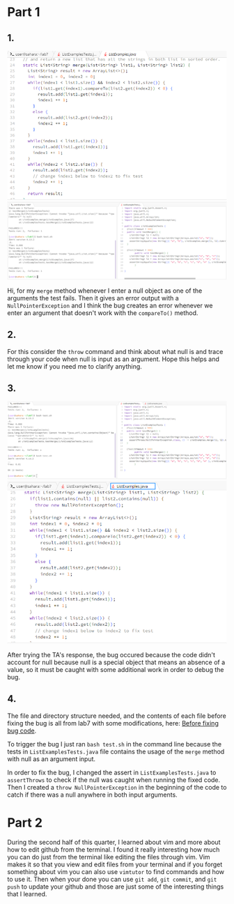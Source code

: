 # Part 1
## 1. 
![Image](aaaProcode.png) 
![Image](aaaProput.png)


Hi, for my `merge` method whenever I enter a null object as one of the arguments the test fails. Then it gives an error output with a `NullPointerException` and I think the bug creates an error whenever we enter an argument that doesn't work with the `compareTo()` method.


## 2. 
For this consider the `throw` command and think about what null is and trace through your code when null is input as an argument. Hope this helps and let me know if you need me to clarify anything. 


## 3. 
![Image](agood.png)
![Image](acode.png)


After trying the TA's response, the bug occured because the code didn't account for null because null is a special object that means an absence of a value, so it must be caught with some additional work in order to debug the bug. 


## 4.


The file and directory structure needed, and the contents of each file before fixing the bug is all from lab7 with some modifications, here: [Before fixing bug code](https://github.com/AnthonyHaoNguyen/lab7.git). 


To trigger the bug I just ran `bash test.sh` in the command line because the tests in `ListExamplesTests.java` file contains the usage of the `merge` method with null as an argument input.


In order to fix the bug, I changed the assert in `ListExamplesTests.java` to `assertThrows` to check if the null was caught when running the fixed code. Then I created a `throw NullPointerException` in the beginning of the code to catch if there was a null anywhere in both input arguments.


# Part 2


During the second half of this quarter, I learned about vim and more about how to edit github from the terminal. I found it really interesting how much you can do just from the terminal like editing the files through vim. Vim makes it so that you view and edit files from your terminal and if you forget something about vim you can also use `vimtutor` to find commands and how to use it. Then when your done you can use `git add`, `git commit`, and `git push` to update your github and those are just some of the interesting things that I learned.
